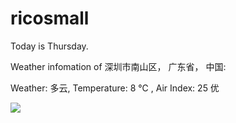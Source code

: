 # ricosmall

Today is Thursday.

Weather infomation of 深圳市南山区， 广东省， 中国: 

Weather: 多云, Temperature: 8 ℃ , Air Index: 25 优

<img src="https://github-readme-stats.vercel.app/api?username=ricosmall&show_icons=true" />
